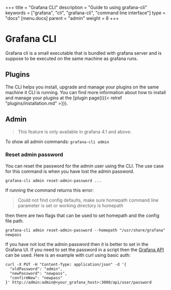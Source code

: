 +++
title = "Grafana CLI"
description = "Guide to using grafana-cli"
keywords = ["grafana", "cli", "grafana-cli", "command line interface"]
type = "docs"
[menu.docs]
parent = "admin"
weight = 8
+++

# Grafana CLI

Grafana cli is a small executable that is bundled with grafana server and is suppose to be executed on the same machine as grafana runs.

## Plugins

The CLI helps you install, upgrade and manage your plugins on the same machine it CLI is running.
You can find more information about how to install and manage your plugins at the
[plugin page]({{< relref "plugins/installation.md" >}}).

## Admin

> This feature is only available in grafana 4.1 and above.

To show all admin commands:
`grafana-cli admin`

### Reset admin password

You can reset the password for the admin user using the CLI. The use case for this command is when you have lost the admin password.

`grafana-cli admin reset-admin-password ...`

If running the command returns this error:

> Could not find config defaults, make sure homepath command line parameter is set or working directory is homepath

then there are two flags that can be used to set homepath and the config file path.

`grafana-cli admin reset-admin-password --homepath "/usr/share/grafana" newpass`

If you have not lost the admin password then it is better to set in the Grafana UI. If you need to set the password in a script then the [Grafana API](http://docs.grafana.org/http_api/user/#change-password) can be used. Here is an example with curl using basic auth:

```
curl -X PUT -H "Content-Type: application/json" -d '{
  "oldPassword": "admin",
  "newPassword": "newpass",
  "confirmNew": "newpass"
}' http://admin:admin@<your_grafana_host>:3000/api/user/password
```
